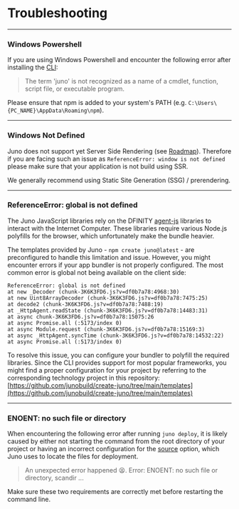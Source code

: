 # Troubleshooting

---

### Windows Powershell

If you are using Windows Powershell and encounter the following error after installing the [CLI]:

> The term 'juno' is not recognized as a name of a cmdlet, function, script file, or executable program.

Please ensure that npm is added to your system's PATH (e.g. `C:\Users\{PC_NAME}\AppData\Roaming\npm`).

---

### Windows Not Defined

Juno does not support yet Server Side Rendering (see [Roadmap](./white-paper/roadmap.mdx)). Therefore if you are facing such an issue as `ReferenceError: window is not defined` please make sure that your application is not build using SSR.

We generally recommend using Static Site Generation (SSG) / prerendering.

---

### ReferenceError: global is not defined

The Juno JavaScript libraries rely on the DFINITY [agent-js](https://github.com/dfinity/agent-js/) libraries to interact with the Internet Computer. These libraries require various Node.js polyfills for the browser, which unfortunately make the bundle heavier.

The templates provided by Juno - `npm create juno@latest` - are preconfigured to handle this limitation and issue. However, you might encounter errors if your app bundler is not properly configured. The most common error is global not being available on the client side:

```
ReferenceError: global is not defined
at new _Decoder (chunk-3K6K3FD6.js?v=df0b7a78:4968:30)
at new Uint8ArrayDecoder (chunk-3K6K3FD6.js?v=df0b7a78:7475:25)
at decode2 (chunk-3K6K3FD6.js?v=df0b7a78:7488:19)
at _HttpAgent.readState (chunk-3K6K3FD6.js?v=df0b7a78:14483:31)
at async chunk-3K6K3FD6.js?v=df0b7a78:15075:26
at async Promise.all (:5173/index 0)
at async Module.request (chunk-3K6K3FD6.js?v=df0b7a78:15169:3)
at async _HttpAgent.syncTime (chunk-3K6K3FD6.js?v=df0b7a78:14532:22)
at async Promise.all (:5173/index 0)
```

To resolve this issue, you can configure your bundler to polyfill the required libraries. Since the CLI provides support for most popular frameworks, you might find a proper configuration for your project by referring to the corresponding technology project in this repository: [https://github.com/junobuild/create-juno/tree/main/templates](https://github.com/junobuild/create-juno/tree/main/templates)

---

### ENOENT: no such file or directory

When encountering the following error after running `juno deploy`, it is likely caused by either not starting the command from the root directory of your project or having an incorrect configuration for the [source](build/hosting/configuration.mdx#source) option, which Juno uses to locate the files for deployment.

> An unexpected error happened 😫. Error: ENOENT: no such file or directory, scandir ...

Make sure these two requirements are correctly met before restarting the command line.

[CLI]: miscellaneous/cli.mdx
